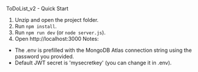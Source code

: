 ToDoList_v2 - Quick Start
1. Unzip and open the project folder.
2. Run `npm install`.
3. Run `npm run dev` (or `node server.js`).
4. Open http://localhost:3000
Notes:
- The .env is prefilled with the MongoDB Atlas connection string using the password you provided.
- Default JWT secret is 'mysecretkey' (you can change it in .env).
